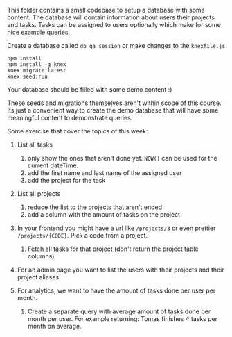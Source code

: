 This folder contains a small codebase to setup a database with some content.
The database will contain information about users their projects and tasks.
Tasks can be assigned to users optionally which make for some nice example queries.

Create a database called `db_qa_session` or make changes to the `knexfile.js`

```
npm install
npm install -g knex
knex migrate:latest
knex seed:run
```

Your database should be filled with some demo content :)

These seeds and migrations themselves aren't within scope of this course.
Its just a convenient way to create the demo database that will have some meaningful content to demonstrate queries.

Some exercise that cover the topics of this week:

1. List all tasks

   1. only show the ones that aren't done yet.
      `NOW()` can be used for the current dateTime.
   2. add the first name and last name of the assigned user
   3. add the project for the task

2. List all projects

   1. reduce the list to the projects that aren't ended
   2. add a column with the amount of tasks on the project

3. In your frontend you might have a url like `/projects/3` or even prettier `/projects/{CODE}`.
   Pick a code from a project.

   1. Fetch all tasks for that project (don't return the project table columns)

4. For an admin page you want to list the users with their projects and their project aliases

5. For analytics, we want to have the amount of tasks done per user per month.
   1. Create a separate query with average amount of tasks done per month per user.
      For example returning: Tomas finishes 4 tasks per month on average.
